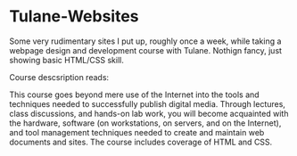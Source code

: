 Tulane-Websites
===============

Some very rudimentary sites I put up, roughly once a week, while taking a webpage design and development course with Tulane. Nothign fancy, just showing basic HTML/CSS skill.


Course descsription reads:

This course goes beyond mere use of the Internet into the tools and techniques needed to successfully publish digital media. Through lectures, class discussions, and hands-on lab work, you will become acquainted with the hardware, software (on workstations, on servers, and on the Internet), and tool management techniques needed to create and maintain web documents and sites. The course includes coverage of HTML and CSS. 

